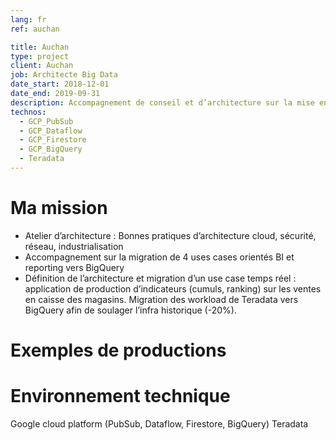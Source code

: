 ```yaml
---
lang: fr
ref: auchan

title: Auchan
type: project
client: Auchan
job: Architecte Big Data 
date_start: 2018-12-01
date_end: 2019-09-31
description: Accompagnement de conseil et d’architecture sur la mise en place d’une nouvelle plateforme cloud GCP et migration de use cases vers cette plateforme
technos:
  - GCP_PubSub
  - GCP_Dataflow
  - GCP_Firestore
  - GCP_BigQuery
  - Teradata 
---
```

# Ma mission

- Atelier d’architecture : Bonnes pratiques d’architecture cloud, sécurité, réseau, industrialisation
- Accompagnement sur la migration de 4 uses cases orientés BI et reporting vers BigQuery
- Définition de l’architecture et migration d’un use case temps réel : application de production d’indicateurs (cumuls, ranking) sur les ventes en caisse des magasins. Migration des workload de Teradata vers BigQuery afin de soulager l’infra historique (-20%).

# Exemples de productions

# Environnement technique
Google cloud platform (PubSub, Dataflow, Firestore, BigQuery)
Teradata 